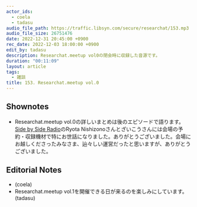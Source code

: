 ```yaml
---
actor_ids:
  - coela
  - tadasu
audio_file_path: https://traffic.libsyn.com/secure/researchat/153.mp3 
audio_file_size: 26751476
date: 2022-12-31 20:45:00 +0900
rec_date: 2022-12-03 18:00:00 +0900
edit_by: tadasu
description: Researchat.meetup vol0の閉会時に収録した音源です。
duration: "00:11:09"
layout: article
tags:
  - 雑談
title: 153. Researchat.meetup vol.0
---
```


## Shownotes
- Researchat.meetup vol.0の詳しいまとめは後のエピソードで語ります。[Side by Side Radio](https://sidebysideradio.libsyn.com/)のRyota Nishizonoさんとざいこうさんには会場の予約・収録機材で特にお世話になりました。ありがとうございました。会場にお越しくださったみなさま、辿々しい運営だったと思いますが、ありがとうございました。

## Editorial Notes
- (coela)
- Researchat.meetup vol.1を開催できる日が来るのを楽しみにしています。(tadasu)


